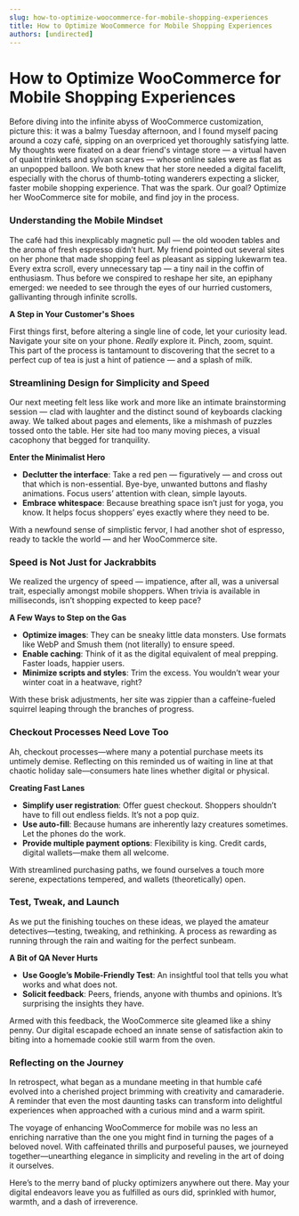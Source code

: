 ```yaml
---
slug: how-to-optimize-woocommerce-for-mobile-shopping-experiences
title: How to Optimize WooCommerce for Mobile Shopping Experiences
authors: [undirected]
---
```



# How to Optimize WooCommerce for Mobile Shopping Experiences

Before diving into the infinite abyss of WooCommerce customization, picture this: it was a balmy Tuesday afternoon, and I found myself pacing around a cozy café, sipping on an overpriced yet thoroughly satisfying latte. My thoughts were fixated on a dear friend's vintage store — a virtual haven of quaint trinkets and sylvan scarves — whose online sales were as flat as an unpopped balloon. We both knew that her store needed a digital facelift, especially with the chorus of thumb-toting wanderers expecting a slicker, faster mobile shopping experience. That was the spark. Our goal? Optimize her WooCommerce site for mobile, and find joy in the process.

### Understanding the Mobile Mindset

The café had this inexplicably magnetic pull — the old wooden tables and the aroma of fresh espresso didn’t hurt. My friend pointed out several sites on her phone that made shopping feel as pleasant as sipping lukewarm tea. Every extra scroll, every unnecessary tap — a tiny nail in the coffin of enthusiasm. Thus before we conspired to reshape her site, an epiphany emerged: we needed to see through the eyes of our hurried customers, gallivanting through infinite scrolls.

**A Step in Your Customer's Shoes**

First things first, before altering a single line of code, let your curiosity lead. Navigate your site on your phone. *Really* explore it. Pinch, zoom, squint. This part of the process is tantamount to discovering that the secret to a perfect cup of tea is just a hint of patience — and a splash of milk. 

### Streamlining Design for Simplicity and Speed

Our next meeting felt less like work and more like an intimate brainstorming session — clad with laughter and the distinct sound of keyboards clacking away. We talked about pages and elements, like a mishmash of puzzles tossed onto the table. Her site had too many moving pieces, a visual cacophony that begged for tranquility.

**Enter the Minimalist Hero**

- **Declutter the interface**: Take a red pen — figuratively — and cross out that which is non-essential. Bye-bye, unwanted buttons and flashy animations. Focus users’ attention with clean, simple layouts. 
- **Embrace whitespace**: Because breathing space isn’t just for yoga, you know. It helps focus shoppers’ eyes exactly where they need to be.

With a newfound sense of simplistic fervor, I had another shot of espresso, ready to tackle the world — and her WooCommerce site.

### Speed is Not Just for Jackrabbits

We realized the urgency of speed — impatience, after all, was a universal trait, especially amongst mobile shoppers. When trivia is available in milliseconds, isn’t shopping expected to keep pace? 

**A Few Ways to Step on the Gas**

- **Optimize images**: They can be sneaky little data monsters. Use formats like WebP and Smush them (not literally) to ensure speed.
- **Enable caching**: Think of it as the digital equivalent of meal prepping. Faster loads, happier users.
- **Minimize scripts and styles**: Trim the excess. You wouldn’t wear your winter coat in a heatwave, right?

With these brisk adjustments, her site was zippier than a caffeine-fueled squirrel leaping through the branches of progress.

### Checkout Processes Need Love Too

Ah, checkout processes—where many a potential purchase meets its untimely demise. Reflecting on this reminded us of waiting in line at that chaotic holiday sale—consumers hate lines whether digital or physical.

**Creating Fast Lanes**

- **Simplify user registration**: Offer guest checkout. Shoppers shouldn’t have to fill out endless fields. It’s not a pop quiz.
- **Use auto-fill**: Because humans are inherently lazy creatures sometimes. Let the phones do the work.
- **Provide multiple payment options**: Flexibility is king. Credit cards, digital wallets—make them all welcome.

With streamlined purchasing paths, we found ourselves a touch more serene, expectations tempered, and wallets (theoretically) open.

### Test, Tweak, and Launch

As we put the finishing touches on these ideas, we played the amateur detectives—testing, tweaking, and rethinking. A process as rewarding as running through the rain and waiting for the perfect sunbeam.

**A Bit of QA Never Hurts**

- **Use Google’s Mobile-Friendly Test**: An insightful tool that tells you what works and what does not.
- **Solicit feedback**: Peers, friends, anyone with thumbs and opinions. It’s surprising the insights they have.

Armed with this feedback, the WooCommerce site gleamed like a shiny penny. Our digital escapade echoed an innate sense of satisfaction akin to biting into a homemade cookie still warm from the oven.

### Reflecting on the Journey

In retrospect, what began as a mundane meeting in that humble café evolved into a cherished project brimming with creativity and camaraderie. A reminder that even the most daunting tasks can transform into delightful experiences when approached with a curious mind and a warm spirit.

The voyage of enhancing WooCommerce for mobile was no less an enriching narrative than the one you might find in turning the pages of a beloved novel. With caffeinated thrills and purposeful pauses, we journeyed together—unearthing elegance in simplicity and reveling in the art of doing it ourselves.

Here’s to the merry band of plucky optimizers anywhere out there. May your digital endeavors leave you as fulfilled as ours did, sprinkled with humor, warmth, and a dash of irreverence.